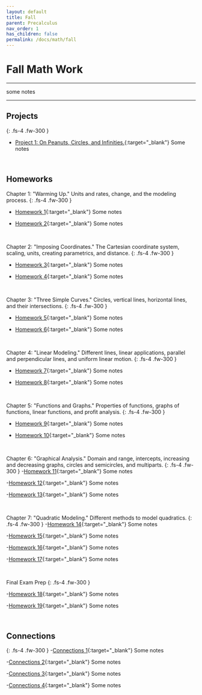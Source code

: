 ```yaml
---
layout: default
title: Fall
parent: Precalculus
nav_order: 1
has_children: false
permalink: /docs/math/fall
---
```

# Fall Math Work
---

some notes

---

## Projects
{: .fs-4 .fw-300 }
- [Project 1: On Peanuts, Circles, and Infinities.](https://sahana-sarangi.github.io/hahats/docs/math/fall/hw/Sahana_Project1.pdf){:target="_blank"} Some notes

<br>

## Homeworks

Chapter 1: "Warming Up." Units and rates, change, and the modeling process.
{: .fs-4 .fw-300 }
- [Homework 1](https://sahana-sarangi.github.io/hahats/docs/math/fall/hw/hw1.pdf){:target="_blank"} Some notes
  
- [Homework 2](https://sahana-sarangi.github.io/hahats/docs/math/fall/hw/hw2.pdf){:target="_blank"} Some notes

<br>

Chapter 2: "Imposing Coordinates." The Cartesian coordinate system, scaling, units, creating parametrics, and distance.
{: .fs-4 .fw-300 }
- [Homework 3](https://sahana-sarangi.github.io/hahats/docs/math/fall/hw/hw3.pdf){:target="_blank"} Some notes

- [Homework 4](https://sahana-sarangi.github.io/hahats/docs/math/fall/hw/hw4.pdf){:target="_blank"} Some notes

<br>

Chapter 3: "Three Simple Curves." Circles, vertical lines, horizontal lines, and their intersections.
{: .fs-4 .fw-300 }
- [Homework 5](https://sahana-sarangi.github.io/hahats/docs/math/fall/hw/hw5.pdf){:target="_blank"} Some notes

- [Homework 6](https://sahana-sarangi.github.io/hahats/docs/math/fall/hw/hw6.pdf){:target="_blank"} Some notes

<br>

Chapter 4: "Linear Modeling." Different lines, linear applications, parallel and perpendicular lines, and uniform linear motion.
{: .fs-4 .fw-300 }
- [Homework 7](https://sahana-sarangi.github.io/hahats/docs/math/fall/hw/hw7.pdf){:target="_blank"} Some notes

- [Homework 8](https://sahana-sarangi.github.io/hahats/docs/math/fall/hw/hw8.pdf){:target="_blank"} Some notes

<br>

Chapter 5: "Functions and Graphs." Properties of functions, graphs of functions, linear functions, and profit analysis.
{: .fs-4 .fw-300 }
- [Homework 9](https://sahana-sarangi.github.io/hahats/docs/math/fall/hw/hw9.pdf){:target="_blank"} Some notes

- [Homework 10](https://sahana-sarangi.github.io/hahats/docs/math/fall/hw/hw10.pdf){:target="_blank"} Some notes

<br>

Chapter 6: "Graphical Analysis." Domain and range, intercepts, increasing and decreasing graphs, circles and semicircles, and multiparts.
{: .fs-4 .fw-300 }
-[Homework 11](https://sahana-sarangi.github.io/hahats/docs/math/fall/hw/hw11.pdf){:target="_blank"} Some notes

-[Homework 12](https://sahana-sarangi.github.io/hahats/docs/math/fall/hw/hw12.pdf){:target="_blank"} Some notes

-[Homework 13](https://sahana-sarangi.github.io/hahats/docs/math/fall/hw/hw13.pdf){:target="_blank"} Some notes

<br>

Chapter 7: "Quadratic Modeling." Different methods to model quadratics.
{: .fs-4 .fw-300 }
-[Homework 14](https://sahana-sarangi.github.io/hahats/docs/math/fall/hw/hw14.pdf){:target="_blank"} Some notes

-[Homework 15](https://sahana-sarangi.github.io/hahats/docs/math/fall/hw/hw15.pdf){:target="_blank"} Some notes

-[Homework 16](https://sahana-sarangi.github.io/hahats/docs/math/fall/hw/hw16.pdf){:target="_blank"} Some notes

-[Homework 17](https://sahana-sarangi.github.io/hahats/docs/math/fall/hw/hw17.pdf){:target="_blank"} Some notes

<br>

Final Exam Prep
{: .fs-4 .fw-300 }

-[Homework 18](https://sahana-sarangi.github.io/hahats/docs/math/fall/hw/hw18.pdf){:target="_blank"} Some notes

-[Homework 19](https://sahana-sarangi.github.io/hahats/docs/math/fall/hw/hw19.pdf){:target="_blank"} Some notes

<br>

## Connections
{: .fs-4 .fw-300 }
-[Connections 1](https://sahana-sarangi.github.io/hahats/docs/math/fall/hw/connections1.pdf){:target="_blank"} Some notes

-[Connections 2](https://sahana-sarangi.github.io/hahats/docs/math/fall/hw/Connections2.pdf){:target="_blank"} Some notes

-[Connections 3](https://sahana-sarangi.github.io/hahats/docs/math/fall/hw/connections3.pdf){:target="_blank"} Some notes

-[Connections 4](https://sahana-sarangi.github.io/hahats/docs/math/fall/hw/connections4.pdf){:target="_blank"} Some notes


